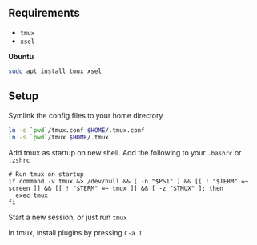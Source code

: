 ## Requirements

- `tmux`
- `xsel`

**Ubuntu**

```bash
sudo apt install tmux xsel
```

## Setup

Symlink the config files to your home directory

```bash
ln -s `pwd`/tmux.conf $HOME/.tmux.conf
ln -s `pwd`/tmux $HOME/.tmux
```

Add tmux as startup on new shell. Add the following to your `.bashrc` or `.zshrc`

```
# Run tmux on startup
if command -v tmux &> /dev/null && [ -n "$PS1" ] && [[ ! "$TERM" =~ screen ]] && [[ ! "$TERM" =~ tmux ]] && [ -z "$TMUX" ]; then
  exec tmux
fi
```

Start a new session, or just run `tmux`

In tmux, install plugins by pressing `C-a I`
